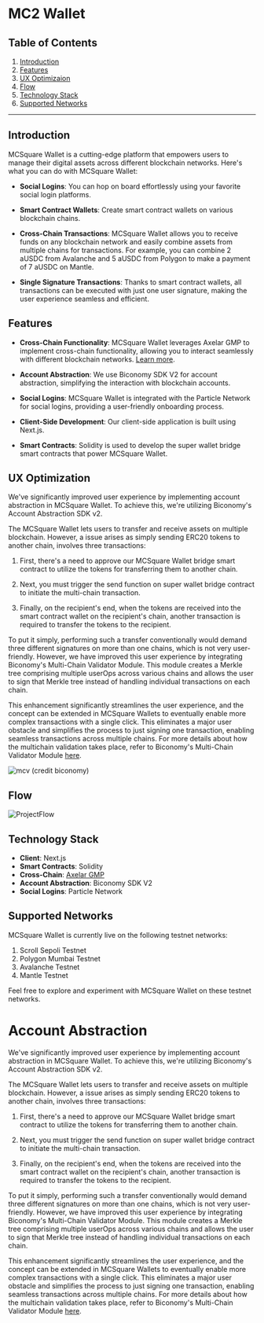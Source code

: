# MC2 Wallet

## Table of Contents

1. [Introduction](#introduction)
2. [Features](#features)
3. [UX Optimizaion](#ux-optimization)
4. [Flow](#flow)
5. [Technology Stack](#technology-stack)
6. [Supported Networks](#supported-networks)

---

## Introduction

MCSquare Wallet is a cutting-edge platform that empowers users to manage their digital assets across different blockchain networks. Here's what you can do with MCSquare Wallet:

- **Social Logins**: You can hop on board effortlessly using your favorite social login platforms.

- **Smart Contract Wallets**: Create smart contract wallets on various blockchain chains.

- **Cross-Chain Transactions**: MCSquare Wallet allows you to receive funds on any blockchain network and easily combine assets from multiple chains for transactions. For example, you can combine 2 aUSDC from Avalanche and 5 aUSDC from Polygon to make a payment of 7 aUSDC on Mantle.

- **Single Signature Transactions**: Thanks to smart contract wallets, all transactions can be executed with just one user signature, making the user experience seamless and efficient.

## Features

- **Cross-Chain Functionality**: MCSquare Wallet leverages Axelar GMP to implement cross-chain functionality, allowing you to interact seamlessly with different blockchain networks. [Learn more](https://docs.axelar.dev/dev/general-message-passing/overview).

- **Account Abstraction**: We use Biconomy SDK V2 for account abstraction, simplifying the interaction with blockchain accounts.

- **Social Logins**: MCSquare Wallet is integrated with the Particle Network for social logins, providing a user-friendly onboarding process.

- **Client-Side Development**: Our client-side application is built using Next.js.

- **Smart Contracts**: Solidity is used to develop the super wallet bridge smart contracts that power MCSquare Wallet.

## UX Optimization

We've significantly improved user experience by implementing account abstraction in MCSquare Wallet. To achieve this, we're utilizing Biconomy's Account Abstraction SDK v2.

The MCSquare Wallet lets users to transfer and receive assets on multiple blockchain. However, a issue arises as simply sending ERC20 tokens to another chain, involves three transactions:

1. First, there's a need to approve our MCSquare Wallet bridge smart contract to utilize the tokens for transferring them to another chain.

2. Next, you must trigger the send function on super wallet bridge contract to initiate the multi-chain transaction.

3. Finally, on the recipient's end, when the tokens are received into the smart contract wallet on the recipient's chain, another transaction is required to transfer the tokens to the recipient.

To put it simply, performing such a transfer conventionally would demand three different signatures on more than one chains, which is not very user-friendly. However, we have improved this user experience by integrating Biconomy's Multi-Chain Validator Module. This module creates a Merkle tree comprising multiple userOps across various chains and allows the user to sign that Merkle tree instead of handling individual transactions on each chain.

This enhancement significantly streamlines the user experience, and the concept can be extended in MCSquare Wallets to eventually enable more complex transactions with a single click. This eliminates a major user obstacle and simplifies the process to just signing one transaction, enabling seamless transactions across multiple chains. For more details about how the multichain validation takes place, refer to Biconomy's Multi-Chain Validator Module [here](https://forum.biconomy.io/t/biconomy-multichain-validator-module/509/2).

![mcv](https://github.com/super-wallet-001/.github/assets/93488388/856bb9e1-ca5b-404f-8821-43dfccf2da27)
(credit biconomy)

## Flow

![ProjectFlow](https://github.com/super-wallet-001/.github/assets/93488388/cf24c57a-6978-4d3d-88a7-8852c6f40d94)

## Technology Stack

- **Client**: Next.js
- **Smart Contracts**: Solidity
- **Cross-Chain**: [Axelar GMP](https://docs.axelar.dev/dev/general-message-passing/overview)
- **Account Abstraction**: Biconomy SDK V2
- **Social Logins**: Particle Network

## Supported Networks

MCSquare Wallet is currently live on the following testnet networks:

1. Scroll Sepoli Testnet
2. Polygon Mumbai Testnet
3. Avalanche Testnet
4. Mantle Testnet

Feel free to explore and experiment with MCSquare Wallet on these testnet networks.

# Account Abstraction

We've significantly improved user experience by implementing account abstraction in MCSquare Wallet. To achieve this, we're utilizing Biconomy's Account Abstraction SDK v2.

The MCSquare Wallet lets users to transfer and receive assets on multiple blockchain. However, a issue arises as simply sending ERC20 tokens to another chain, involves three transactions:

1. First, there's a need to approve our MCSquare Wallet bridge smart contract to utilize the tokens for transferring them to another chain.

2. Next, you must trigger the send function on super wallet bridge contract to initiate the multi-chain transaction.

3. Finally, on the recipient's end, when the tokens are received into the smart contract wallet on the recipient's chain, another transaction is required to transfer the tokens to the recipient.

To put it simply, performing such a transfer conventionally would demand three different signatures on more than one chains, which is not very user-friendly. However, we have improved this user experience by integrating Biconomy's Multi-Chain Validator Module. This module creates a Merkle tree comprising multiple userOps across various chains and allows the user to sign that Merkle tree instead of handling individual transactions on each chain.

This enhancement significantly streamlines the user experience, and the concept can be extended in MCSquare Wallets to eventually enable more complex transactions with a single click. This eliminates a major user obstacle and simplifies the process to just signing one transaction, enabling seamless transactions across multiple chains. For more details about how the multichain validation takes place, refer to Biconomy's Multi-Chain Validator Module [here](https://forum.biconomy.io/t/biconomy-multichain-validator-module/509/2).
